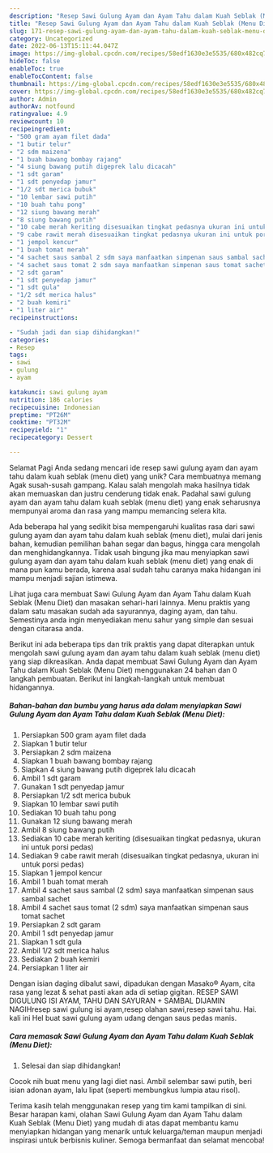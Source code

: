 ```yaml
---
description: "Resep Sawi Gulung Ayam dan Ayam Tahu dalam Kuah Seblak (Menu Diet) yang Lezat, Lezat"
title: "Resep Sawi Gulung Ayam dan Ayam Tahu dalam Kuah Seblak (Menu Diet) yang Lezat, Lezat"
slug: 171-resep-sawi-gulung-ayam-dan-ayam-tahu-dalam-kuah-seblak-menu-diet-yang-lezat-lezat
category: Uncategorized
date: 2022-06-13T15:11:44.047Z
image: https://img-global.cpcdn.com/recipes/58edf1630e3e5535/680x482cq70/sawi-gulung-ayam-dan-ayam-tahu-dalam-kuah-seblak-menu-diet-foto-resep-utama.jpg
hideToc: false
enableToc: true
enableTocContent: false
thumbnail: https://img-global.cpcdn.com/recipes/58edf1630e3e5535/680x482cq70/sawi-gulung-ayam-dan-ayam-tahu-dalam-kuah-seblak-menu-diet-foto-resep-utama.jpg
cover: https://img-global.cpcdn.com/recipes/58edf1630e3e5535/680x482cq70/sawi-gulung-ayam-dan-ayam-tahu-dalam-kuah-seblak-menu-diet-foto-resep-utama.jpg
author: Admin
authorAv: notfound
ratingvalue: 4.9
reviewcount: 10
recipeingredient:
- "500 gram ayam filet dada"
- "1 butir telur"
- "2 sdm maizena"
- "1 buah bawang bombay rajang"
- "4 siung bawang putih digeprek lalu dicacah"
- "1 sdt garam"
- "1 sdt penyedap jamur"
- "1/2 sdt merica bubuk"
- "10 lembar sawi putih"
- "10 buah tahu pong"
- "12 siung bawang merah"
- "8 siung bawang putih"
- "10 cabe merah keriting disesuaikan tingkat pedasnya ukuran ini untuk porsi pedas"
- "9 cabe rawit merah disesuaikan tingkat pedasnya ukuran ini untuk porsi pedas"
- "1 jempol kencur"
- "1 buah tomat merah"
- "4 sachet saus sambal 2 sdm saya manfaatkan simpenan saus sambal sachet"
- "4 sachet saus tomat 2 sdm saya manfaatkan simpenan saus tomat sachet"
- "2 sdt garam"
- "1 sdt penyedap jamur"
- "1 sdt gula"
- "1/2 sdt merica halus"
- "2 buah kemiri"
- "1 liter air"
recipeinstructions:

- "Sudah jadi dan siap dihidangkan!"
categories:
- Resep
tags:
- sawi
- gulung
- ayam

katakunci: sawi gulung ayam 
nutrition: 186 calories
recipecuisine: Indonesian
preptime: "PT26M"
cooktime: "PT32M"
recipeyield: "1"
recipecategory: Dessert

---
```



Selamat Pagi Anda sedang mencari ide resep sawi gulung ayam dan ayam tahu dalam kuah seblak (menu diet) yang unik? Cara membuatnya memang Agak susah-susah gampang. Kalau salah mengolah maka hasilnya tidak akan memuaskan dan justru cenderung tidak enak. Padahal sawi gulung ayam dan ayam tahu dalam kuah seblak (menu diet) yang enak seharusnya mempunyai aroma dan rasa yang mampu memancing selera kita.


Ada beberapa hal yang sedikit bisa mempengaruhi kualitas rasa dari sawi gulung ayam dan ayam tahu dalam kuah seblak (menu diet), mulai dari jenis bahan, kemudian pemilihan bahan segar dan bagus, hingga cara mengolah dan menghidangkannya. Tidak usah bingung jika mau menyiapkan sawi gulung ayam dan ayam tahu dalam kuah seblak (menu diet) yang enak di mana pun kamu berada, karena asal sudah tahu caranya maka hidangan ini mampu menjadi sajian istimewa.

Lihat juga cara membuat Sawi Gulung Ayam dan Ayam Tahu dalam Kuah Seblak (Menu Diet) dan masakan sehari-hari lainnya. Menu praktis yang dalam satu masakan sudah ada sayurannya, daging ayam, dan tahu. Semestinya anda ingin menyediakan menu sahur yang simple dan sesuai dengan citarasa anda.


Berikut ini ada beberapa tips dan trik praktis yang dapat diterapkan untuk mengolah sawi gulung ayam dan ayam tahu dalam kuah seblak (menu diet) yang siap dikreasikan. Anda dapat membuat Sawi Gulung Ayam dan Ayam Tahu dalam Kuah Seblak (Menu Diet) menggunakan 24 bahan dan 0 langkah pembuatan. Berikut ini langkah-langkah untuk membuat hidangannya.

<!--inarticleads1-->

##### Bahan-bahan dan bumbu yang harus ada dalam menyiapkan Sawi Gulung Ayam dan Ayam Tahu dalam Kuah Seblak (Menu Diet):

1. Persiapkan 500 gram ayam filet dada
1. Siapkan 1 butir telur
1. Persiapkan 2 sdm maizena
1. Siapkan 1 buah bawang bombay rajang
1. Siapkan 4 siung bawang putih digeprek lalu dicacah
1. Ambil 1 sdt garam
1. Gunakan 1 sdt penyedap jamur
1. Persiapkan 1/2 sdt merica bubuk
1. Siapkan 10 lembar sawi putih
1. Sediakan 10 buah tahu pong
1. Gunakan 12 siung bawang merah
1. Ambil 8 siung bawang putih
1. Sediakan 10 cabe merah keriting (disesuaikan tingkat pedasnya, ukuran ini untuk porsi pedas)
1. Sediakan 9 cabe rawit merah (disesuaikan tingkat pedasnya, ukuran ini untuk porsi pedas)
1. Siapkan 1 jempol kencur
1. Ambil 1 buah tomat merah
1. Ambil 4 sachet saus sambal (2 sdm) saya manfaatkan simpenan saus sambal sachet
1. Ambil 4 sachet saus tomat (2 sdm) saya manfaatkan simpenan saus tomat sachet
1. Persiapkan 2 sdt garam
1. Ambil 1 sdt penyedap jamur
1. Siapkan 1 sdt gula
1. Ambil 1/2 sdt merica halus
1. Sediakan 2 buah kemiri
1. Persiapkan 1 liter air


Dengan isian daging dibalut sawi, dipadukan dengan Masako® Ayam, cita rasa yang lezat &amp; sehat pasti akan ada di setiap gigitan. RESEP SAWI DIGULUNG ISI AYAM, TAHU DAN SAYURAN + SAMBAL DIJAMIN NAGIHresep sawi gulung isi ayam,resep olahan sawi,resep sawi tahu. Hai. kali ini Hel buat sawi gulung ayam udang dengan saus pedas manis. 

<!--inarticleads2-->

##### Cara memasak Sawi Gulung Ayam dan Ayam Tahu dalam Kuah Seblak (Menu Diet):


1. Selesai dan siap dihidangkan!

Cocok nih buat menu yang lagi diet nasi. Ambil selembar sawi putih, beri isian adonan ayam, lalu lipat (seperti membungkus lumpia atau risol). 

Terima kasih telah menggunakan resep yang tim kami tampilkan di sini. Besar harapan kami, olahan Sawi Gulung Ayam dan Ayam Tahu dalam Kuah Seblak (Menu Diet) yang mudah di atas dapat membantu kamu menyiapkan hidangan yang menarik untuk keluarga/teman maupun menjadi inspirasi untuk berbisnis kuliner. Semoga bermanfaat dan selamat mencoba!
